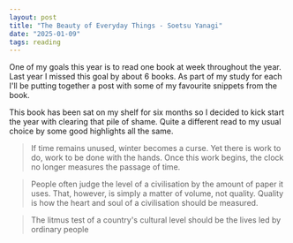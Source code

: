 ```yaml
---
layout: post
title: "The Beauty of Everyday Things - Soetsu Yanagi"
date: "2025-01-09"
tags: reading
---
```


One of my goals this year is to read one book at week throughout the year. Last year I missed this goal by about 6 books. As part of my study for each I'll be putting together a post with some of my favourite snippets from the book.

This book has been sat on my shelf for six months so I decided to kick start the year with clearing that pile of shame. Quite a different read to my usual choice by some good highlights all the same.

> If time remains unused, winter becomes a curse. Yet there is work to do, work to be done with the hands. Once this work begins, the clock no longer measures the passage of time.

> People often judge the level of a civilisation by the amount of paper it uses. That, however, is simply a matter of volume, not quality. Quality is how the heart and soul of a civilisation should be measured.

> The litmus test of a country's cultural level should be the lives led by ordinary people 